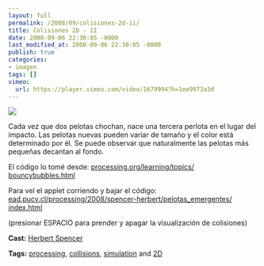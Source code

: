 ```yaml
---
layout: full
permalink: /2008/09/colisiones-2d-ii/
title: Colisiones 2D - II
date: 2008-09-06 22:30:05 -0000
last_modified_at: 2008-09-06 22:30:05 -0000
publish: true
categories:
- imagen
tags: []
vimeo:
  url: https://player.vimeo.com/video/1679994?h=1ee9973a3d
---
```

[![](http://ts.vimeo.com/622/659/62265978_200.jpg)](http://vimeo.com/1679994)

Cada vez que dos pelotas chochan, nace una tercera perlota en el lugar del impacto. Las pelotas nuevas pueden variar de tamaño y el color está determinado por él. Se puede observar que naturalmente las pelotas más pequeñas decantan al fondo.  
  
El código lo tomé desde: [processing.org/​learning/​topics/​bouncybubbles.html](http://processing.org/learning/topics/bouncybubbles.html)  
  
Para vel el applet corriendo y bajar el código:  
[ead.pucv.cl/​processing/​2008/​spencer-herbert/​pelotas_emergentes/​index.html](http://www.ead.pucv.cl/processing/2008/spencer-herbert/pelotas_emergentes/index.html)  
  
(presionar ESPACIO para prender y apagar la visualización de colisiones)

**Cast:** [Herbert Spencer](http://hspencer)

**Tags:** [processing](http://vimeo.com/tag%3Aprocessing), [collisions](http://vimeo.com/tag%3Acollisions), [simulation](http://vimeo.com/tag%3Asimulation) and [2D](http://vimeo.com/tag%3A2d)
